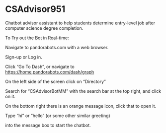 # CSAdvisor951
Chatbot advisor assistant to help students determine entry-level job after computer science degree completion.

To Try out the Bot in Real-time:

Navigate to pandorabots.com with a web browser.

Sign-up or Log in.

Click “Go To Dash”, or navigate to https://home.pandorabots.com/dash/graph

On the left side of the screen click on “Directory”

Search for “CSAdvisorBotMM” with the search bar at the top right, and click on it. 

On the bottom right there is an orange message icon, click that to open it.

Type “hi” or “hello” (or some other similar greeting) 

into the message box to start the chatbot.


